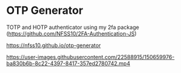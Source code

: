 # OTP Generator
TOTP and HOTP authenticator using my 2fa package (https://github.com/NFSS10/2FA-Authentication-JS)

https://nfss10.github.io/otp-generator

https://user-images.githubusercontent.com/22588915/150659976-ba830b6b-8c22-4397-8417-357ed2780742.mp4
